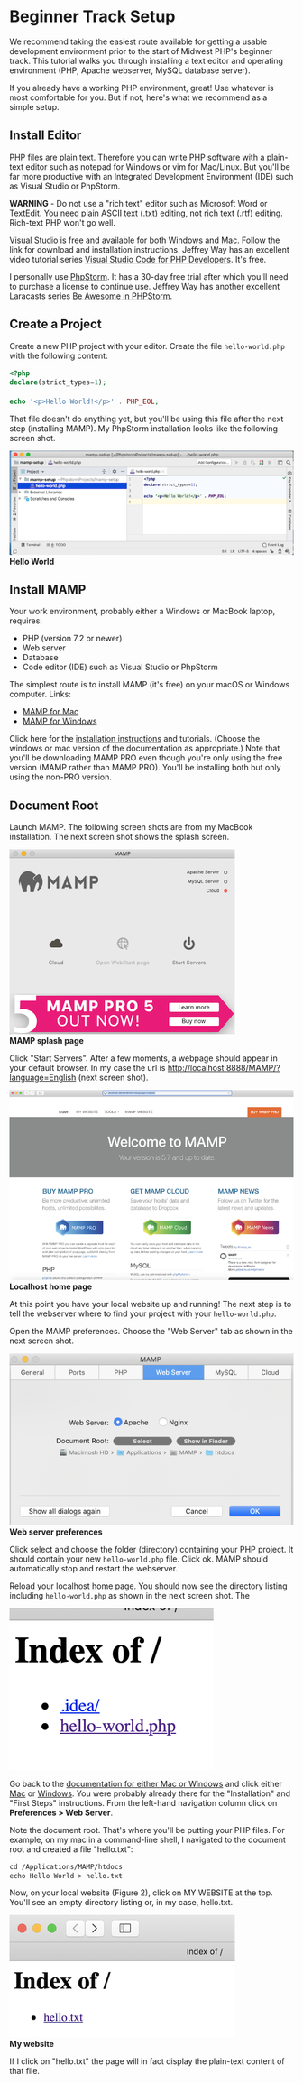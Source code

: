# Beginner Track Setup

We recommend taking the easiest route available for getting a usable development environment
prior to the start of Midwest PHP's beginner track. This tutorial walks you through installing
a text editor and operating environment (PHP, Apache webserver, MySQL database server).

If you already have a working PHP environment, great! Use whatever is most comfortable for you.
But if not, here's what we recommend as a simple setup.

## Install Editor

PHP files are plain text. Therefore you can write PHP software with a plain-text editor such as
notepad for Windows or vim for Mac/Linux. But you'll be far more productive with an Integrated
Development Environment (IDE) such as Visual Studio or PhpStorm.

**WARNING** - Do not use a "rich text" editor such as Microsoft Word or TextEdit. You need plain
ASCII text (.txt) editing, not rich text (.rtf) editing. Rich-text PHP won't go well.

[Visual Studio](https://visualstudio.microsoft.com/) is free and available for both Windows and
Mac. Follow the link for download and installation instructions. Jeffrey Way has an excellent
video tutorial series 
[Visual Studio Code for PHP Developers](https://laracasts.com/series/visual-studio-code-for-php-developers).
It's free.

I personally use [PhpStorm](https://www.jetbrains.com/phpstorm/). It has a 30-day free trial after
which you'll need to purchase a license to continue use. Jeffrey Way has another excellent
Laracasts series [Be Awesome in PHPStorm](https://laracasts.com/series/how-to-be-awesome-in-phpstorm).

## Create a Project

Create a new PHP project with your editor. Create the file `hello-world.php` with the following
content:

~~~php
<?php
declare(strict_types=1);

echo '<p>Hello World!</p>' . PHP_EOL;
~~~

That file doesn't do anything yet, but you'll be using this file after the next step (installing MAMP). 
My PhpStorm installation looks like the following screen shot.

![Hello World](figures/Screenshot%202020-04-01%2015.51.50.png)
<br/>**Hello World**

## Install MAMP

Your work environment, probably either a Windows or MacBook laptop, requires:

 - PHP (version 7.2 or newer)
 - Web server
 - Database
 - Code editor (IDE) such as Visual Studio or PhpStorm

The simplest route is to install MAMP (it's free) on your macOS or Windows computer. Links:

 - [MAMP for Mac](https://www.mamp.info/en/mamp/mac/)
 - [MAMP for Windows](https://www.mamp.info/en/windows/)

Click here for the [installation instructions](https://documentation.mamp.info/) and tutorials.
(Choose the windows or mac version of the documentation as appropriate.)
Note that you'll be downloading MAMP PRO even though you're only using the free version
(MAMP rather than MAMP PRO). You'll be installing both but only using the non-PRO version.

## Document Root

Launch MAMP. The following screen shots are from my MacBook installation. The next screen shot shows the
splash screen.

![MAMP splash page](figures/Screenshot%202020-04-01%2013.21.53.png)
<br/>**MAMP splash page**

Click "Start Servers". After a few moments, a webpage should appear in your default browser.
In my case the url is <http://localhost:8888/MAMP/?language=English> (next screen shot).

![Localhost home page](figures/Screenshot%202020-04-01%2013.27.49.png)
<br/>**Localhost home page**

At this point you have your local website up and running! The next step is to tell the
webserver where to find your project with your `hello-world.php`.

Open the MAMP preferences. Choose the "Web Server" tab as shown in the next screen shot.

![Web server preferences](figures/Screenshot%202020-04-01%2016.14.52.png)
<br/>**Web server preferences**

Click select and choose the folder (directory) containing your PHP project. It should
contain your new `hello-world.php` file. Click ok. MAMP should automatically stop and
restart the webserver.

Reload your localhost home page. You should now see the directory listing including
`hello-world.php` as shown in the next screen shot. The 

![Refreshed localhost home page](figures/Screenshot%202020-04-01%2016.22.05.png)

Go back to the [documentation for
either Mac or Windows](https://documentation.mamp.info/) and click either
[Mac](https://documentation.mamp.info/en/MAMP-Mac/) or
[Windows](https://documentation.mamp.info/en/MAMP-Windows/). You were probably already there
for the "Installation" and "First Steps" instructions. From the left-hand navigation column
click on **Preferences > Web Server**.

Note the document root. That's where you'll be putting your PHP files. For example, on my
mac in a command-line shell, I navigated to the document root and created a file
"hello.txt":

~~~shell script
cd /Applications/MAMP/htdocs
echo Hello World > hello.txt
~~~

Now, on your local website (Figure 2), click on MY WEBSITE at the top. You'll see an empty
directory listing or, in my case, hello.txt.

![My website](figures/Screenshot%202020-04-01%2013.44.55.png)
<br/>**My website**

If I click on "hello.txt" the page will in fact display the plain-text content of that file.


